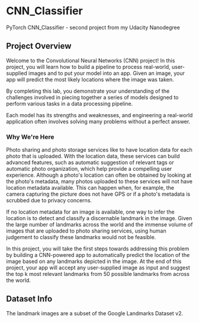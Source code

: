 # CNN_Classifier
 PyTorch CNN_Classifier - second project from my Udacity Nanodegree

## Project Overview

Welcome to the Convolutional Neural Networks (CNN) project!
In this project, you will learn how to build a pipeline to process real-world, user-supplied images and to put your model into an app.
Given an image, your app will predict the most likely locations where the image was taken.

By completing this lab, you demonstrate your understanding of the challenges involved in piecing together a series of models designed to perform various tasks in a data processing pipeline. 

Each model has its strengths and weaknesses, and engineering a real-world application often involves solving many problems without a perfect answer.

### Why We're Here

Photo sharing and photo storage services like to have location data for each photo that is uploaded. With the location data, these services can build advanced features, such as automatic suggestion of relevant tags or automatic photo organization, which help provide a compelling user experience. Although a photo's location can often be obtained by looking at the photo's metadata, many photos uploaded to these services will not have location metadata available. This can happen when, for example, the camera capturing the picture does not have GPS or if a photo's metadata is scrubbed due to privacy concerns.

If no location metadata for an image is available, one way to infer the location is to detect and classify a discernable landmark in the image. Given the large number of landmarks across the world and the immense volume of images that are uploaded to photo sharing services, using human judgement to classify these landmarks would not be feasible.

In this project, you will take the first steps towards addressing this problem by building a CNN-powered app to automatically predict the location of the image based on any landmarks depicted in the image. At the end of this project, your app will accept any user-supplied image as input and suggest the top k most relevant landmarks from 50 possible landmarks from across the world.

## Dataset Info

The landmark images are a subset of the Google Landmarks Dataset v2.